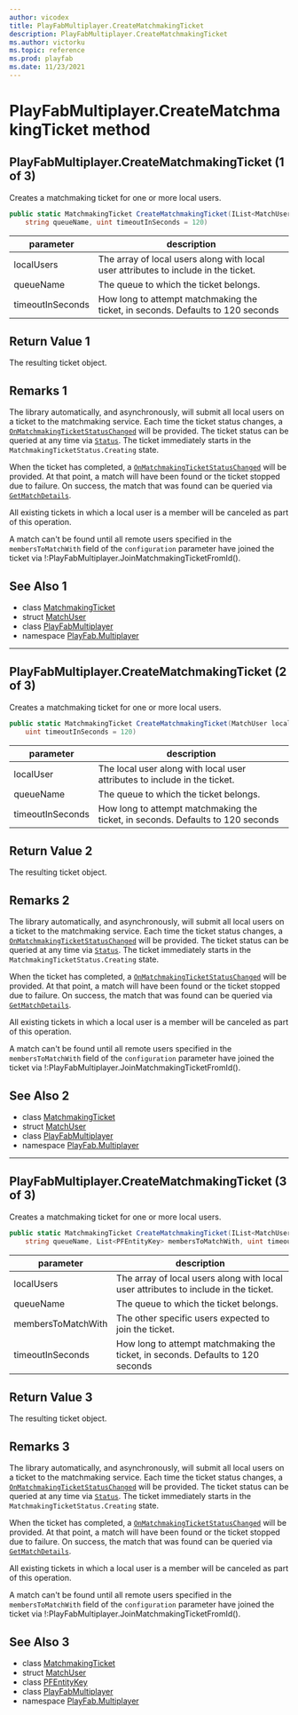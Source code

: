```yaml
---
author: vicodex
title: PlayFabMultiplayer.CreateMatchmakingTicket
description: PlayFabMultiplayer.CreateMatchmakingTicket
ms.author: victorku
ms.topic: reference
ms.prod: playfab
ms.date: 11/23/2021
---
```


# PlayFabMultiplayer.CreateMatchmakingTicket method
## PlayFabMultiplayer.CreateMatchmakingTicket (1 of 3)

Creates a matchmaking ticket for one or more local users.

```csharp
public static MatchmakingTicket CreateMatchmakingTicket(IList<MatchUser> localUsers, 
    string queueName, uint timeoutInSeconds = 120)
```

| parameter | description |
| --- | --- |
| localUsers | The array of local users along with local user attributes to include in the ticket. |
| queueName | The queue to which the ticket belongs. |
| timeoutInSeconds | How long to attempt matchmaking the ticket, in seconds. Defaults to 120 seconds |

## Return Value 1

The resulting ticket object.

## Remarks 1

The library automatically, and asynchronously, will submit all local users on a ticket to the matchmaking service. Each time the ticket status changes, a [`OnMatchmakingTicketStatusChanged`](./OnMatchmakingTicketStatusChanged.md) will be provided. The ticket status can be queried at any time via [`Status`](../MatchmakingTicket/Status.md). The ticket immediately starts in the `MatchmakingTicketStatus.Creating` state.

When the ticket has completed, a [`OnMatchmakingTicketStatusChanged`](./OnMatchmakingTicketStatusChanged.md) will be provided. At that point, a match will have been found or the ticket stopped due to failure. On success, the match that was found can be queried via [`GetMatchDetails`](../MatchmakingTicket/GetMatchDetails.md).

All existing tickets in which a local user is a member will be canceled as part of this operation.

A match can't be found until all remote users specified in the `membersToMatchWith` field of the `configuration` parameter have joined the ticket via !:PlayFabMultiplayer.JoinMatchmakingTicketFromId().

## See Also 1

* class [MatchmakingTicket](../MatchmakingTicket.md)
* struct [MatchUser](../MatchUser.md)
* class [PlayFabMultiplayer](../PlayFabMultiplayer.md)
* namespace [PlayFab.Multiplayer](../../PlayFabMultiplayerSDK.md)

---

## PlayFabMultiplayer.CreateMatchmakingTicket (2 of 3)

Creates a matchmaking ticket for one or more local users.

```csharp
public static MatchmakingTicket CreateMatchmakingTicket(MatchUser localUser, string queueName, 
    uint timeoutInSeconds = 120)
```

| parameter | description |
| --- | --- |
| localUser | The local user along with local user attributes to include in the ticket. |
| queueName | The queue to which the ticket belongs. |
| timeoutInSeconds | How long to attempt matchmaking the ticket, in seconds. Defaults to 120 seconds |

## Return Value 2

The resulting ticket object.

## Remarks 2

The library automatically, and asynchronously, will submit all local users on a ticket to the matchmaking service. Each time the ticket status changes, a [`OnMatchmakingTicketStatusChanged`](./OnMatchmakingTicketStatusChanged.md) will be provided. The ticket status can be queried at any time via [`Status`](../MatchmakingTicket/Status.md). The ticket immediately starts in the `MatchmakingTicketStatus.Creating` state.

When the ticket has completed, a [`OnMatchmakingTicketStatusChanged`](./OnMatchmakingTicketStatusChanged.md) will be provided. At that point, a match will have been found or the ticket stopped due to failure. On success, the match that was found can be queried via [`GetMatchDetails`](../MatchmakingTicket/GetMatchDetails.md).

All existing tickets in which a local user is a member will be canceled as part of this operation.

A match can't be found until all remote users specified in the `membersToMatchWith` field of the `configuration` parameter have joined the ticket via !:PlayFabMultiplayer.JoinMatchmakingTicketFromId().

## See Also 2

* class [MatchmakingTicket](../MatchmakingTicket.md)
* struct [MatchUser](../MatchUser.md)
* class [PlayFabMultiplayer](../PlayFabMultiplayer.md)
* namespace [PlayFab.Multiplayer](../../PlayFabMultiplayerSDK.md)

---

## PlayFabMultiplayer.CreateMatchmakingTicket (3 of 3)

Creates a matchmaking ticket for one or more local users.

```csharp
public static MatchmakingTicket CreateMatchmakingTicket(IList<MatchUser> localUsers, 
    string queueName, List<PFEntityKey> membersToMatchWith, uint timeoutInSeconds = 120)
```

| parameter | description |
| --- | --- |
| localUsers | The array of local users along with local user attributes to include in the ticket. |
| queueName | The queue to which the ticket belongs. |
| membersToMatchWith | The other specific users expected to join the ticket. |
| timeoutInSeconds | How long to attempt matchmaking the ticket, in seconds. Defaults to 120 seconds |

## Return Value 3

The resulting ticket object.

## Remarks 3

The library automatically, and asynchronously, will submit all local users on a ticket to the matchmaking service. Each time the ticket status changes, a [`OnMatchmakingTicketStatusChanged`](./OnMatchmakingTicketStatusChanged.md) will be provided. The ticket status can be queried at any time via [`Status`](../MatchmakingTicket/Status.md). The ticket immediately starts in the `MatchmakingTicketStatus.Creating` state.

When the ticket has completed, a [`OnMatchmakingTicketStatusChanged`](./OnMatchmakingTicketStatusChanged.md) will be provided. At that point, a match will have been found or the ticket stopped due to failure. On success, the match that was found can be queried via [`GetMatchDetails`](../MatchmakingTicket/GetMatchDetails.md).

All existing tickets in which a local user is a member will be canceled as part of this operation.

A match can't be found until all remote users specified in the `membersToMatchWith` field of the `configuration` parameter have joined the ticket via !:PlayFabMultiplayer.JoinMatchmakingTicketFromId().

## See Also 3

* class [MatchmakingTicket](../MatchmakingTicket.md)
* struct [MatchUser](../MatchUser.md)
* class [PFEntityKey](../PFEntityKey.md)
* class [PlayFabMultiplayer](../PlayFabMultiplayer.md)
* namespace [PlayFab.Multiplayer](../../PlayFabMultiplayerSDK.md)

